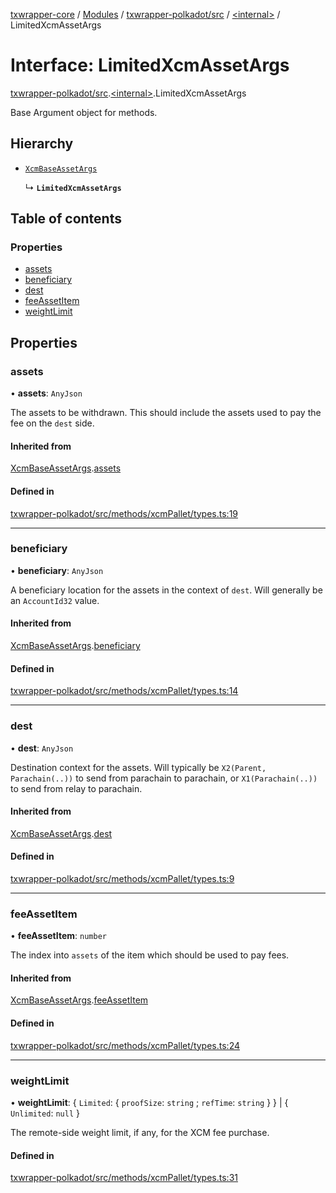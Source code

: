 [txwrapper-core](../README.md) / [Modules](../modules.md) / [txwrapper-polkadot/src](../modules/txwrapper_polkadot_src.md) / [\<internal\>](../modules/txwrapper_polkadot_src._internal_.md) / LimitedXcmAssetArgs

# Interface: LimitedXcmAssetArgs

[txwrapper-polkadot/src](../modules/txwrapper_polkadot_src.md).[\<internal\>](../modules/txwrapper_polkadot_src._internal_.md).LimitedXcmAssetArgs

Base Argument object for methods.

## Hierarchy

- [`XcmBaseAssetArgs`](txwrapper_polkadot_src._internal_.XcmBaseAssetArgs.md)

  ↳ **`LimitedXcmAssetArgs`**

## Table of contents

### Properties

- [assets](txwrapper_polkadot_src._internal_.LimitedXcmAssetArgs.md#assets)
- [beneficiary](txwrapper_polkadot_src._internal_.LimitedXcmAssetArgs.md#beneficiary)
- [dest](txwrapper_polkadot_src._internal_.LimitedXcmAssetArgs.md#dest)
- [feeAssetItem](txwrapper_polkadot_src._internal_.LimitedXcmAssetArgs.md#feeassetitem)
- [weightLimit](txwrapper_polkadot_src._internal_.LimitedXcmAssetArgs.md#weightlimit)

## Properties

### assets

• **assets**: `AnyJson`

The assets to be withdrawn. This should include the assets used to pay the fee on the
`dest` side.

#### Inherited from

[XcmBaseAssetArgs](txwrapper_polkadot_src._internal_.XcmBaseAssetArgs.md).[assets](txwrapper_polkadot_src._internal_.XcmBaseAssetArgs.md#assets)

#### Defined in

[txwrapper-polkadot/src/methods/xcmPallet/types.ts:19](https://github.com/paritytech/txwrapper-core/blob/a09c1f6/packages/txwrapper-polkadot/src/methods/xcmPallet/types.ts#L19)

___

### beneficiary

• **beneficiary**: `AnyJson`

A beneficiary location for the assets in the context of `dest`. Will generally be
an `AccountId32` value.

#### Inherited from

[XcmBaseAssetArgs](txwrapper_polkadot_src._internal_.XcmBaseAssetArgs.md).[beneficiary](txwrapper_polkadot_src._internal_.XcmBaseAssetArgs.md#beneficiary)

#### Defined in

[txwrapper-polkadot/src/methods/xcmPallet/types.ts:14](https://github.com/paritytech/txwrapper-core/blob/a09c1f6/packages/txwrapper-polkadot/src/methods/xcmPallet/types.ts#L14)

___

### dest

• **dest**: `AnyJson`

Destination context for the assets. Will typically be `X2(Parent, Parachain(..))` to send
from parachain to parachain, or `X1(Parachain(..))` to send from relay to parachain.

#### Inherited from

[XcmBaseAssetArgs](txwrapper_polkadot_src._internal_.XcmBaseAssetArgs.md).[dest](txwrapper_polkadot_src._internal_.XcmBaseAssetArgs.md#dest)

#### Defined in

[txwrapper-polkadot/src/methods/xcmPallet/types.ts:9](https://github.com/paritytech/txwrapper-core/blob/a09c1f6/packages/txwrapper-polkadot/src/methods/xcmPallet/types.ts#L9)

___

### feeAssetItem

• **feeAssetItem**: `number`

The index into `assets` of the item which should be used to pay
fees.

#### Inherited from

[XcmBaseAssetArgs](txwrapper_polkadot_src._internal_.XcmBaseAssetArgs.md).[feeAssetItem](txwrapper_polkadot_src._internal_.XcmBaseAssetArgs.md#feeassetitem)

#### Defined in

[txwrapper-polkadot/src/methods/xcmPallet/types.ts:24](https://github.com/paritytech/txwrapper-core/blob/a09c1f6/packages/txwrapper-polkadot/src/methods/xcmPallet/types.ts#L24)

___

### weightLimit

• **weightLimit**: \{ `Limited`: \{ `proofSize`: `string` ; `refTime`: `string`  }  } \| \{ `Unlimited`: ``null``  }

The remote-side weight limit, if any, for the XCM fee purchase.

#### Defined in

[txwrapper-polkadot/src/methods/xcmPallet/types.ts:31](https://github.com/paritytech/txwrapper-core/blob/a09c1f6/packages/txwrapper-polkadot/src/methods/xcmPallet/types.ts#L31)
